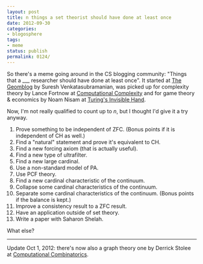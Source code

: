 ```yaml
---
layout: post
title: n things a set theorist should have done at least once
date: 2012-09-30
categories:
- blogosphere
tags:
- meme
status: publish
permalink: 0124/
---
```


So there's a meme going around in the CS blogging community: "Things that a ___ researcher should have done at least once". It started at [The Geomblog](http://geomblog.blogspot.com/2012/09/things-tcser-should-have-done-at-least.html) by Suresh Venkatasubramanian, was picked up for complexity theory by Lance Fortnow at [Computational Complexity](http://blog.computationalcomplexity.org/2012/09/things-complexity-theorist-should-do-at.html) and for game theory & economics by Noam Nisam at [Turing's Invisible Hand](https://agtb.wordpress.com/2012/09/28/things-a-agteer-should-do-at-least-once/).

Now, I'm not really qualified to count up to $n$, but I thought I'd give it a try anyway.

1.  Prove something to be independent of ZFC. (Bonus points if it is independent of CH as well.)
2.  Find a "natural" statement and prove it's equivalent to CH.
3.  Find a new forcing axiom (that is actually useful).
4.  Find a new type of ultrafilter.
5.  Find a new large cardinal.
6.  Use a non-standard model of PA.
7.  Use PCF theory.
8.  Find a new cardinal characteristic of the continuum.
9.  Collapse some cardinal characteristics of the continuum.
10.  Separate some cardinal characteristics of the continuum. (Bonus points if the balance is kept.)
11.  Improve a consistency result to a ZFC result.
12.  Have an application outside of set theory.
13.  Write a paper with Saharon Shelah.

What else?

* * *

Update Oct 1, 2012: there's now also a graph theory one by Derrick Stolee at [Computational Combinatorics](http://computationalcombinatorics.wordpress.com/2012/09/28/things-a-graph-theorist-should-do-at-least-once/).
